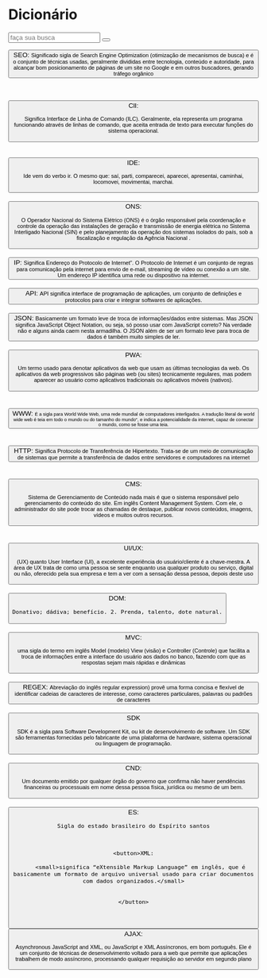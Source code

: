 
<!DOCTYPE html>
<html>


	
<body>


<div>

<h1>Dicionário</h1>
</div>

<form action="#" method="post"> 
<input type="text" name="search" id="search" placeholder="faça sua busca"required>
<button type="submit"><i class="fas fa-search"></i></button>

</form>




</header>









<div>

    
<button>SEO:
    <small> Significado sigla de Search Engine Optimization (otimização de mecanismos de busca) e é o conjunto de técnicas usadas, geralmente divididas entre tecnologia, conteúdo e autoridade, para alcançar bom posicionamento de páginas de um site no Google e em outros buscadores, gerando tráfego orgânico</small>
</button>
</div>
</br>

<div>

    
<button> ClI:

<small>Significa Interface de Linha de Comando (ILC). Geralmente, ela representa um programa funcionando através de linhas de comando, que aceita entrada de texto para executar funções do sistema operacional.</small>

</button>

</div>
</br>
<button> IDE:

<small>Ide vem do verbo ir. O mesmo que: saí, parti, comparecei, aparecei, apresentai, caminhai, locomovei, movimentai, marchai.</small>
</br>

</button>

<div>
    <br>
<button>ONS:


<small>O Operador Nacional do Sistema Elétrico (ONS) é o órgão responsável pela coordenação e controle da operação das instalações de geração e transmissão de energia elétrica no Sistema Interligado Nacional (SIN) e pelo planejamento da operação dos sistemas isolados do país, sob a fiscalização e regulação da Agência Nacional .</small>


</button>
</div>
</br>
<button>IP:
<small>  Significa Endereço do Protocolo de Internet”. O Protocolo de Internet é um conjunto de regras para comunicação pela internet para envio de e-mail, streaming de vídeo ou conexão a um site. Um endereço IP identifica uma rede ou dispositivo na internet.   </small>
</button>

<div>
<br>
<button>API:
<small>API significa interface de programação de aplicações, um conjunto de definições e protocolos para criar e integrar softwares de aplicações.

</small>
</button>
</div>
</br>
<div>
<button>JSON:
<small>Basicamente um formato leve de troca de informações/dados entre sistemas. Mas JSON significa JavaScript Object Notation, ou seja, só posso usar com JavaScript correto? Na verdade não e alguns ainda caem nesta armadilha. O JSON além de ser um formato leve para troca de dados é também muito simples de ler.</small>


</button>
</div>

<div>
<br>
<button>PWA:

<small>Um termo usado para denotar aplicativos da web que usam as últimas tecnologias da web. Os aplicativos da web progressivos são páginas web (ou sites) tecnicamente regulares, mas podem aparecer ao usuário como aplicativos tradicionais ou aplicativos móveis (nativos).

</small>

</button>

</div>
</br>

<div>
    <br>
<button>WWW:
<small><small> É a sigla para World Wide Web, uma rede mundial de computadores interligados. A tradução literal de world wide web é teia em todo o mundo ou  do tamanho do mundo", e indica a potencialidade da internet, capaz de conectar o mundo, como se fosse uma teia.</small></small>

</button>
</div>
</bR>

<div>
    <br>
<button>HTTP:
    <Small>Significa Protocolo de Transferência de Hipertexto. Trata-se de um meio de comunicação de sistemas que permite a transferência de dados entre servidores e computadores na internet</Small>
</button>
</div>
</br>

<div>
    <br>
<button>CMS:


<small>Sistema de Gerenciamento de Conteúdo nada mais é que o sistema responsável pelo gerenciamento do conteúdo do site. Em inglês Content Management System. Com ele, o administrador do site pode trocar as chamadas de destaque, publicar novos conteúdos, imagens, vídeos e muitos outros recursos.</small>


</button>
</div>
</BR>

<div>
    <br>
<button>UI/UX:

<small> (UX) quanto User Interface (UI), a excelente experiência do usuário/cliente é a chave-mestra. A área de UX trata de como uma pessoa se sente enquanto usa qualquer produto ou serviço, digital ou não, oferecido pela sua empresa e tem a ver com a sensação dessa pessoa, depois deste uso</small>

</button>
</BR>
</div>

<div>

<BR>
<button>DOM:


    Donativo; dádiva; benefício. 2. Prenda, talento, dote natural.
</button>

</BR>
</div>
<div>
    <br>
<button>MVC:

<small>uma sigla do termo em inglês Model (modelo) View (visão) e Controller (Controle) que facilita a troca de informações entre a interface do usuário aos dados no banco, fazendo com que as respostas sejam mais rápidas e dinâmicas</small>

</button>

<div>
<br>
<button>REGEX:
<small> Abreviação do inglês regular expression) provê uma forma concisa e flexível de identificar cadeias de caracteres de interesse, como caracteres particulares, palavras ou padrões de caracteres </small>


</button>
</BR>
</div>

<div>
<br>
<button>SDK 


<small>SDK é a sigla para Software Development Kit, ou kit de desenvolvimento de software. Um SDK são ferramentas fornecidas pelo fabricante de uma plataforma de hardware, sistema operacional ou linguagem de programação.

</small>


</button>
</BR>
</div>


<div>
    <br>
<button>CND:

<small>Um documento emitido por qualquer órgão do governo que confirma não haver pendências financeiras ou processuais em nome dessa pessoa física, jurídica ou mesmo de um bem.</small>


</button>

</BR>
</div>

<div>
    <br>
<button>ES:

    Sigla do estado brasileiro do Espírito santos
    
    
    


<div>
    <br>

    <button>XML:

        <small>significa “eXtensible Markup Language” em inglês, que é basicamente um formato de arquivo universal usado para criar documentos com dados organizados.</small>


    </button>
</BR>
</div>
    
<div>
    <br>
<button>AJAX:

<small> Asynchronous JavaScript and XML, ou JavaScript e XML Assíncronos, em bom português. Ele é um conjunto de técnicas de desenvolvimento voltado para a web que permite que aplicações trabalhem de modo assíncrono, processando qualquer requisição ao servidor em segundo plano</small>

</button>
</BR>
</div>

</body>
</Html>
